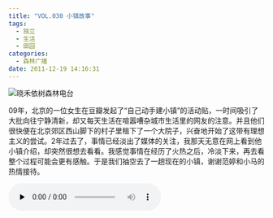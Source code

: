 ```yaml
---
title: "VOL.030 小镇故事"
tags:
  - 独立
  - 生活
  - 田园
categories:
  - 森林广播
date: 2011-12-19 14:16:31
---
```


![晓禾依树森林电台](../../../images/radiocover/radio_030.jpg) 

09年，北京的一位女生在豆瓣发起了“自己动手建小镇”的活动贴，一时间吸引了大批向往宁静清新，却又每天生活在喧嚣嘈杂城市生活里的网友的注意。并且他们很快便在北京郊区西山脚下的村子里租下了一个大院子，兴奋地开始了这带有理想主义的尝试。2年过去了，事情已经淡出了媒体的关注，我那天无意在网上看到他小镇介绍，却突然很想去看看。我感觉事情在经历了火热之后，冷淡下来，再去看整个过程可能会更有感触。于是我们抽空去了一趟现在的小镇，谢谢范婷和小马的热情接待。   

<audio id="audio" controls="" preload="none">
  <source id="mp3" src="http://www.coletree.com/radio/coletree_radio_030.mp3">
</audio>